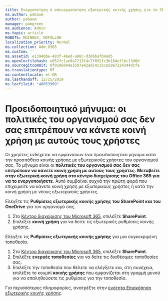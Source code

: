 ```yaml
---
title: Ενεργοποίηση ή απενεργοποίηση εξωτερικής κοινής χρήσης για το SharePoint
ms.author: pebaum
author: pebaum
manager: pamgreen
ms.audience: Admin
ms.topic: article
ROBOTS: NOINDEX, NOFOLLOW
localization_priority: Normal
ms.collection: Adm_O365
ms.custom: ''
ms.assetid: e13940be-483f-46ed-a88c-d36bbaf04ad5
ms.openlocfilehash: e652fc1ae0a7212f4c7f092fc3b184ef1bc13d0d
ms.sourcegitcommit: 0f0186044a3597e42ad14c32ca58e7224344dcfa
ms.translationtype: MT
ms.contentlocale: el-GR
ms.lasthandoff: 12/15/2019
ms.locfileid: "40053909"
---
```

# <a name="warning-message-your-organizations-policies-dont-allow-you-to-share-with-these-users"></a>Προειδοποιητικό μήνυμα: οι πολιτικές του οργανισμού σας δεν σας επιτρέπουν να κάνετε κοινή χρήση με αυτούς τους χρήστες

Οι χρήστες ενδέχεται να εμφανίσουν ένα προειδοποιητικό μήνυμα κατά την προσπάθεια κοινής χρήσης με εξωτερικούς χρήστες του οργανισμού σας. Το μήνυμα είναι οι **πολιτικές του οργανισμού σας δεν σας επιτρέπουν να κάνετε κοινή χρήση με αυτούς τους χρήστες. Μεταβείτε στην εξωτερική κοινή χρήση στο κέντρο διαχείρισης του Office 365 για να το ενεργοποιήσετε**. Αυτό συμβαίνει συχνά την πρώτη φορά που επιχειρείτε να κάνετε κοινή χρήση με εξωτερικούς χρήστες ή κατά την κοινή χρήση με νέους εξωτερικούς χρήστες.

Ελέγξτε τις **Ρυθμίσεις εξωτερικής κοινής χρήσης του SharePoint και του OneDrive** για τον οργανισμό σας.

1. Στο [Κέντρο διαχείρισης του Microsoft 365](https://admin.microsoft.com/AdminPortal/Home#/homepage">https://admin.microsoft.com/), επιλέξτε **SharePoint**.
3. Επιλέξτε **κοινή χρήση** για να δείτε τις εξωτερικές ρυθμίσεις κοινής χρήσης.

Ελέγξτε τις **Ρυθμίσεις εξωτερικής κοινής χρήσης** για μια συγκεκριμένη τοποθεσία.

1. Στο [Κέντρο διαχείρισης του Microsoft 365](https://admin.microsoft.com/AdminPortal/Home#/homepage">https://admin.microsoft.com/), επιλέξτε **SharePoint**.
2. Επιλέξτε **ενεργές τοποθεσίες** για να δείτε τις διαθέσιμες τοποθεσίες σας.
3. Επιλέξτε την τοποθεσία που θέλετε να ελέγξετε και, στη συνέχεια, επιλέξτε το κουμπί **κοινής χρήσης** που εμφανίζεται στη γραμμή μενού για να επαληθεύσετε τις ρυθμίσεις για την τοποθεσία.

Για περισσότερες πληροφορίες, ανατρέξτε στην [ενότητα Επισκόπηση εξωτερικής κοινής χρήσης](https://docs.microsoft.com/sharepoint/external-sharing-overview).